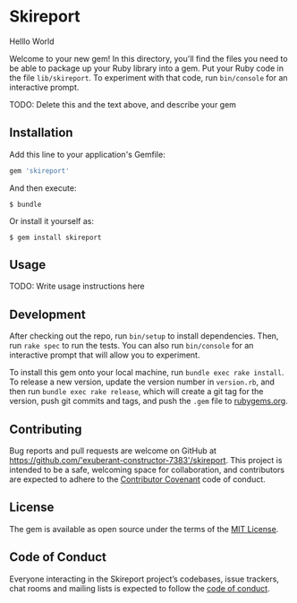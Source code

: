 # Skireport

Helllo World

Welcome to your new gem! In this directory, you'll find the files you need to be able to package up your Ruby library into a gem. Put your Ruby code in the file `lib/skireport`. To experiment with that code, run `bin/console` for an interactive prompt.

TODO: Delete this and the text above, and describe your gem

## Installation

Add this line to your application's Gemfile:

```ruby
gem 'skireport'
```

And then execute:

    $ bundle

Or install it yourself as:

    $ gem install skireport

## Usage

TODO: Write usage instructions here

## Development

After checking out the repo, run `bin/setup` to install dependencies. Then, run `rake spec` to run the tests. You can also run `bin/console` for an interactive prompt that will allow you to experiment.

To install this gem onto your local machine, run `bundle exec rake install`. To release a new version, update the version number in `version.rb`, and then run `bundle exec rake release`, which will create a git tag for the version, push git commits and tags, and push the `.gem` file to [rubygems.org](https://rubygems.org).

## Contributing

Bug reports and pull requests are welcome on GitHub at https://github.com/'exuberant-constructor-7383'/skireport. This project is intended to be a safe, welcoming space for collaboration, and contributors are expected to adhere to the [Contributor Covenant](http://contributor-covenant.org) code of conduct.

## License

The gem is available as open source under the terms of the [MIT License](https://opensource.org/licenses/MIT).

## Code of Conduct

Everyone interacting in the Skireport project’s codebases, issue trackers, chat rooms and mailing lists is expected to follow the [code of conduct](https://github.com/'exuberant-constructor-7383'/skireport/blob/master/CODE_OF_CONDUCT.md).
